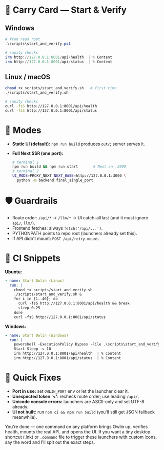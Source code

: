 # 🪪 Carry Card — Start & Verify

## Windows

```powershell
# from repo root
.\scripts\start_and_verify.ps1

# sanity checks
irm http://127.0.0.1:8001/api/health  | % Content
irm http://127.0.0.1:8001/api/status  | % Content
```

## Linux / macOS

```bash
chmod +x scripts/start_and_verify.sh   # first time
./scripts/start_and_verify.sh

# sanity checks
curl -fsS http://127.0.0.1:8001/api/health
curl -fsS http://127.0.0.1:8001/api/status
```

# 🧭 Modes

* **Static UI (default):** `npm run build` produces `out/`; server serves it.
* **Full Next SSR (one port):**

  ```bash
  # terminal 1
  npm run build && npm run start       # Next on :3000
  # terminal 2
  UI_MODE=PROXY_NEXT NEXT_BASE=http://127.0.0.1:3000 \
    python -m backend.final_single_port
  ```

# 🛡 Guardrails

* Route order: `/api/*` → `/llm/*` → UI catch-all last (and it must ignore `api/`, `llm/`).
* Frontend fetches: always `fetch('/api/...')`.
* PYTHONPATH points to repo root (launchers already set this).
* If API didn't mount: `POST /api/retry-mount`.

# 🧪 CI Snippets

**Ubuntu:**

```yaml
- name: Start Owlin (Linux)
  run: |
    chmod +x scripts/start_and_verify.sh
    ./scripts/start_and_verify.sh &
    for i in {1..40}; do
      curl -fsS http://127.0.0.1:8001/api/health && break
      sleep 0.25
    done
    curl -fsS http://127.0.0.1:8001/api/status
```

**Windows:**

```yaml
- name: Start Owlin (Windows)
  run: |
    powershell -ExecutionPolicy Bypass -File .\scripts\start_and_verify.ps1
    Start-Sleep -s 10
    irm http://127.0.0.1:8001/api/health  | % Content
    irm http://127.0.0.1:8001/api/status  | % Content
```

# 🧯 Quick Fixes

* **Port in use:** set `OWLIN_PORT` env or let the launcher clear it.
* **Unexpected token '<':** recheck route order; use leading `/api/`.
* **Unicode console errors:** launchers are ASCII-only and set UTF-8 already.
* **UI not built:** run `npm ci && npm run build` (you'll still get JSON fallback meanwhile).

You're done — one command on any platform brings Owlin up, verifies health, mounts the real API, and opens the UI. If you want a tiny desktop shortcut (.lnk) or `.command` file to trigger these launchers with custom icons, say the word and I'll spit out the exact steps.
